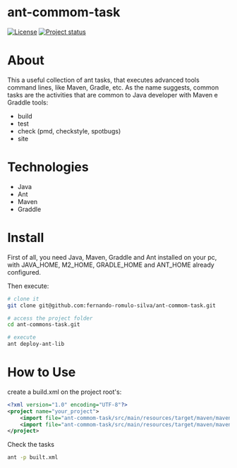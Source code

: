 # ant-commom-task

[![License](https://img.shields.io/badge/License-Apache%202.0-blue.svg)](https://opensource.org/licenses/Apache-2.0)
[![Project status](https://img.shields.io/badge/Project%20status-Maintenance-orange.svg)](https://img.shields.io/badge/Project%20status-Maintenance-orange.svg)


# About

This a useful collection of ant tasks, that executes advanced tools command lines, like Maven, Gradle, etc.
As the name suggests, common tasks are the activities that are common to Java developer with Maven e Graddle tools:

- build
- test
- check (pmd, checkstyle, spotbugs)
- site


# Technologies

- Java
- Ant
- Maven
- Graddle

# Install

First of all, you need Java, Maven, Graddle and Ant installed on your pc, with JAVA_HOME, M2_HOME, GRADLE_HOME and ANT_HOME already configured. <br />

Then execute:

```bash
# clone it
git clone git@github.com:fernando-romulo-silva/ant-commom-task.git

# access the project folder
cd ant-commons-task.git

# execute
ant deploy-ant-lib
```

# How to Use

create a build.xml on the project root's:

```xml
<?xml version="1.0" encoding="UTF-8"?>
<project name="your_project">
	<import file="ant-commom-task/src/main/resources/target/maven/maven-build.xml" />
	<import file="ant-commom-task/src/main/resources/target/maven/maven-scm-git.xml" />
</project>
```

Check the tasks

```bash
ant -p built.xml
```
